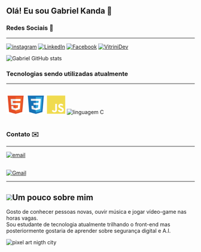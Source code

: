 ## Olá! Eu sou Gabriel Kanda 👋

### Redes Sociais 📸
___

[![instagram](https://img.shields.io/badge/Instagram-E4405F?style=for-the-badge&logo=instagram&logoColor=white)](https://www.instagram.com/gabrielsskanda/)
[![LinkedIn](https://img.shields.io/badge/linkedin-%230077B5.svg?style=for-the-badge&logo=linkedin&logoColor=white)](https://www.linkedin.com/in/gabrielkanda/)
[![Facebook](https://img.shields.io/badge/Facebook-%231877F2.svg?style=for-the-badge&logo=Facebook&logoColor=white)](https://www.facebook.com/gabriel.kanda)
[![VitriniDev](https://img.shields.io/badge/Vitrine.Dev-UP-green.svg?style=for-the-badge)](https://cursos.alura.com.br/vitrinedev/gabrielkanda)

![Gabriel GitHub stats](https://github-readme-stats.vercel.app/api?username=SeijiGabriel&show_icons=true&theme=tokyonight)

### Tecnologias sendo utilizadas atualmente
___

<div style="display: inline_block"><br/>
<img align-items="center" alt="html5t" src="https://raw.githubusercontent.com/devicons/devicon/master/icons/html5/html5-original.svg"width=50px >
<img align-items="center" alt="css3" src="https://raw.githubusercontent.com/devicons/devicon/master/icons/css3/css3-original.svg" width=50px>
<img align-items="center" alt="javascript" src="https://raw.githubusercontent.com/devicons/devicon/master/icons/javascript/javascript-plain.svg" width=50px>
<img align-items="center" alt="linguagem C" src="https://cdn-icons-png.flaticon.com/512/3665/3665923.png" width=50px>

</div><br/>

### Contato ✉️
___

[![email](https://img.shields.io/badge/Microsoft_Outlook-0078D4?style=for-the-badge&logo=microsoft-outlook&logoColor=white)](gabrielkanda@outlook.com)<br/>
<br/>

[![Gmail](https://img.shields.io/badge/Gmail-D14836?style=for-the-badge&logo=gmail&logoColor=white)](gabrielsskanda@gmail.com)<br/>
___


## <img src="https://media.tenor.com/Rc1GWDr71WIAAAAC/psyduck.gif" width= 8%>Um pouco sobre mim


<p>Gosto de conhecer pessoas novas, ouvir música e jogar vídeo-game nas horas vagas.<br/>Sou estudante de tecnologia atualmente trilhando o front-end mas posteriormente gostaria de aprender sobre segurança digital e A.I.<p/>

<img src="https://media.tenor.com/FdkbSvSxI9MAAAAd/chilled-lamb-mienar.gif" alt="pixel art nigth city" margin-top= 100px >

